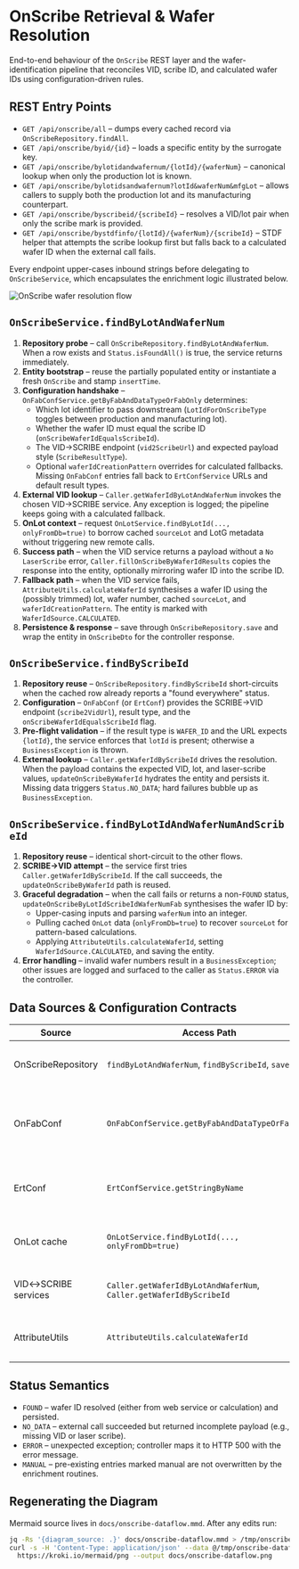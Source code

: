# OnScribe Retrieval & Wafer Resolution

End-to-end behaviour of the `OnScribe` REST layer and the wafer-identification pipeline that reconciles VID, scribe ID, and calculated wafer IDs using configuration-driven rules.

## REST Entry Points

- `GET /api/onscribe/all` – dumps every cached record via `OnScribeRepository.findAll`.
- `GET /api/onscribe/byid/{id}` – loads a specific entity by the surrogate key.
- `GET /api/onscribe/bylotidandwafernum/{lotId}/{waferNum}` – canonical lookup when only the production lot is known.
- `GET /api/onscribe/bylotidsandwafernum?lotId&waferNum&mfgLot` – allows callers to supply both the production lot and its manufacturing counterpart.
- `GET /api/onscribe/byscribeid/{scribeId}` – resolves a VID/lot pair when only the scribe mark is provided.
- `GET /api/onscribe/bystdfinfo/{lotId}/{waferNum}/{scribeId}` – STDF helper that attempts the scribe lookup first but falls back to a calculated wafer ID when the external call fails.

Every endpoint upper-cases inbound strings before delegating to `OnScribeService`, which encapsulates the enrichment logic illustrated below.

![OnScribe wafer resolution flow](onscribe-dataflow.png)

## `OnScribeService.findByLotAndWaferNum`

1. **Repository probe** – call `OnScribeRepository.findByLotAndWaferNum`. When a row exists and `Status.isFoundAll()` is true, the service returns immediately.
2. **Entity bootstrap** – reuse the partially populated entity or instantiate a fresh `OnScribe` and stamp `insertTime`.
3. **Configuration handshake** – `OnFabConfService.getByFabAndDataTypeOrFabOnly` determines:
   - Which lot identifier to pass downstream (`LotIdForOnScribeType` toggles between production and manufacturing lot).
   - Whether the wafer ID must equal the scribe ID (`onScribeWaferIdEqualsScribeId`).
   - The VID→SCRIBE endpoint (`vid2ScribeUrl`) and expected payload style (`ScribeResultType`).
   - Optional `waferIdCreationPattern` overrides for calculated fallbacks.
   Missing `OnFabConf` entries fall back to `ErtConfService` URLs and default result types.
4. **External VID lookup** – `Caller.getWaferIdByLotAndWaferNum` invokes the chosen VID→SCRIBE service. Any exception is logged; the pipeline keeps going with a calculated fallback.
5. **OnLot context** – request `OnLotService.findByLotId(..., onlyFromDb=true)` to borrow cached `sourceLot` and LotG metadata without triggering new remote calls.
6. **Success path** – when the VID service returns a payload without a `No LaserScribe` error, `Caller.fillOnScribeByWaferIdResults` copies the response into the entity, optionally mirroring wafer ID into the scribe ID.
7. **Fallback path** – when the VID service fails, `AttributeUtils.calculateWaferId` synthesises a wafer ID using the (possibly trimmed) lot, wafer number, cached `sourceLot`, and `waferIdCreationPattern`. The entity is marked with `WaferIdSource.CALCULATED`.
8. **Persistence & response** – save through `OnScribeRepository.save` and wrap the entity in `OnScribeDto` for the controller response.

## `OnScribeService.findByScribeId`

1. **Repository reuse** – `OnScribeRepository.findByScribeId` short-circuits when the cached row already reports a "found everywhere" status.
2. **Configuration** – `OnFabConf` (or `ErtConf`) provides the SCRIBE→VID endpoint (`scribe2VidUrl`), result type, and the `onScribeWaferIdEqualsScribeId` flag.
3. **Pre-flight validation** – if the result type is `WAFER_ID` and the URL expects `{lotId}`, the service enforces that `lotId` is present; otherwise a `BusinessException` is thrown.
4. **External lookup** – `Caller.getWaferIdByScribeId` drives the resolution. When the payload contains the expected VID, lot, and laser-scribe values, `updateOnScribeByWaferId` hydrates the entity and persists it. Missing data triggers `Status.NO_DATA`; hard failures bubble up as `BusinessException`.

## `OnScribeService.findByLotIdAndWaferNumAndScribeId`

1. **Repository reuse** – identical short-circuit to the other flows.
2. **SCRIBE→VID attempt** – the service first tries `Caller.getWaferIdByScribeId`. If the call succeeds, the `updateOnScribeByWaferId` path is reused.
3. **Graceful degradation** – when the call fails or returns a non-`FOUND` status, `updateOnScribeByLotIdScribeIdWaferNumFab` synthesises the wafer ID by:
   - Upper-casing inputs and parsing `waferNum` into an integer.
   - Pulling cached `OnLot` data (`onlyFromDb=true`) to recover `sourceLot` for pattern-based calculations.
   - Applying `AttributeUtils.calculateWaferId`, setting `WaferIdSource.CALCULATED`, and saving the entity.
4. **Error handling** – invalid wafer numbers result in a `BusinessException`; other issues are logged and surfaced to the caller as `Status.ERROR` via the controller.

## Data Sources & Configuration Contracts

| Source | Access Path | Notes | Key Outputs |
| --- | --- | --- | --- |
| OnScribeRepository | `findByLotAndWaferNum`, `findByScribeId`, `save` | Acts as cache; `Status.isFoundAll()` prevents repeated external traffic. | Historical OnScribe rows, persisted wafer IDs, statuses. |
| OnFabConf | `OnFabConfService.getByFabAndDataTypeOrFabOnly` | Defines lot selection (`LotIdForOnScribeType`), wafer↔scribe equality, VID/SCRIBE endpoint URLs, result types, and creation patterns. | URL templates, booleans, enums consumed by OnScribeService. |
| ErtConf | `ErtConfService.getStringByName` | Provides default VID↔SCRIBE endpoints when `OnFabConf` is missing or incomplete. | Global fallback URLs. |
| OnLot cache | `OnLotService.findByLotId(..., onlyFromDb=true)` | Supplies `sourceLot` and LotG metadata without launching fresh MES/LotG calls. | Cached lot mappings, source lot identifiers. |
| VID↔SCRIBE services | `Caller.getWaferIdByLotAndWaferNum`, `Caller.getWaferIdByScribeId` | External HTTP calls configured per fab/data type; may return partial or missing data. | VID, lot, wafer ID, laser scribe, and error/status flags. |
| AttributeUtils | `AttributeUtils.calculateWaferId` | Deterministic fallback when remote services cannot return a wafer ID. | Calculated wafer ID string aligned with site-specific patterns. |

## Status Semantics

- `FOUND` – wafer ID resolved (either from web service or calculation) and persisted.
- `NO_DATA` – external call succeeded but returned incomplete payload (e.g., missing VID or laser scribe).
- `ERROR` – unexpected exception; controller maps it to HTTP 500 with the error message.
- `MANUAL` – pre-existing entries marked manual are not overwritten by the enrichment routines.

## Regenerating the Diagram

Mermaid source lives in `docs/onscribe-dataflow.mmd`. After any edits run:

```bash
jq -Rs '{diagram_source: .}' docs/onscribe-dataflow.mmd > /tmp/onscribe-dataflow.json
curl -s -H 'Content-Type: application/json' --data @/tmp/onscribe-dataflow.json \
  https://kroki.io/mermaid/png --output docs/onscribe-dataflow.png
```
